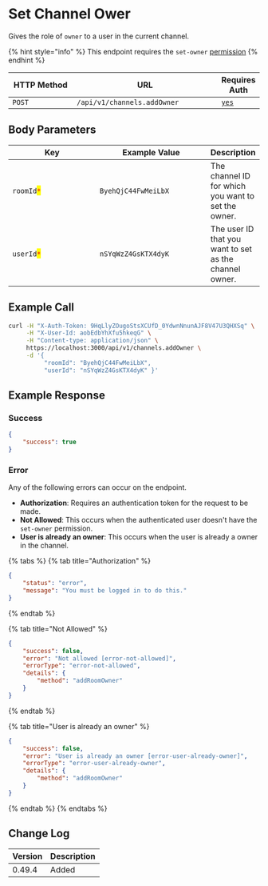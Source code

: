 # Set Channel Ower

Gives the role of `owner` to a user in the current channel.

{% hint style="info" %}
This endpoint requires the `set-owner` [permission](https://docs.rocket.chat/use-rocket.chat/workspace-administration/permissions)
{% endhint %}

<table><thead><tr><th width="163">HTTP Method</th><th width="339">URL</th><th>Requires Auth</th></tr></thead><tbody><tr><td><code>POST</code></td><td><code>/api/v1/channels.addOwner</code></td><td><a href="../../authentication-endpoints/"><code>yes</code></a></td></tr></tbody></table>

## Body Parameters

<table><thead><tr><th width="189.33333333333331">Key</th><th width="226">Example Value</th><th>Description</th></tr></thead><tbody><tr><td><code>roomId</code><mark style="color:red;"><code>*</code></mark></td><td><code>ByehQjC44FwMeiLbX</code></td><td>The channel ID for which you want to set the owner.</td></tr><tr><td><code>userId</code><mark style="color:red;"><code>*</code></mark></td><td><code>nSYqWzZ4GsKTX4dyK</code></td><td>The user ID that you want to set as the channel owner.</td></tr></tbody></table>

## Example Call

```bash
curl -H "X-Auth-Token: 9HqLlyZOugoStsXCUfD_0YdwnNnunAJF8V47U3QHXSq" \
     -H "X-User-Id: aobEdbYhXfu5hkeqG" \
     -H "Content-type: application/json" \
     https://localhost:3000/api/v1/channels.addOwner \
     -d '{ 
          "roomId": "ByehQjC44FwMeiLbX", 
          "userId": "nSYqWzZ4GsKTX4dyK" }'
```

## Example Response

### Success&#x20;

```json
{
    "success": true
}
```

### Error

Any of the following errors can occur on the endpoint.

* **Authorization**: Requires an authentication token for the request to be made.
* **Not Allowed**: This occurs when the authenticated user doesn't have the `set-owner` permission.
* **User is already an owner**: This occurs when the user is already a owner in the channel.

{% tabs %}
{% tab title="Authorization" %}
```json
{
    "status": "error",
    "message": "You must be logged in to do this."
}
```
{% endtab %}

{% tab title="Not Allowed" %}
```json
{
    "success": false,
    "error": "Not allowed [error-not-allowed]",
    "errorType": "error-not-allowed",
    "details": {
        "method": "addRoomOwner"
    }
}
```
{% endtab %}

{% tab title="User is already an owner" %}
```json
{
    "success": false,
    "error": "User is already an owner [error-user-already-owner]",
    "errorType": "error-user-already-owner",
    "details": {
        "method": "addRoomOwner"
    }
}
```
{% endtab %}
{% endtabs %}

## Change Log

| Version | Description |
| ------- | ----------- |
| 0.49.4  | Added       |
